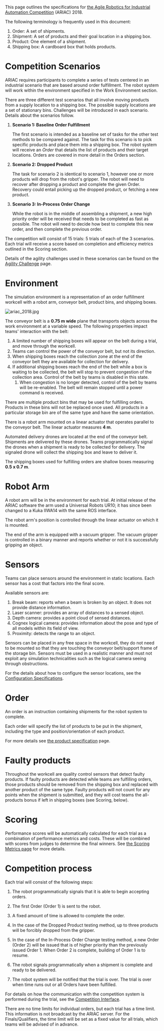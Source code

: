 This page outlines the specifications for [the Agile Robotics for Industrial Automation Competition](https://www.nist.gov/el/intelligent-systems-division-73500/agile-robotics-industrial-automation) (ARIAC) 2018.

The following terminology is frequently used in this document:

1. Order: A set of shipments.
1. Shipment: A set of products and their goal location in a shipping box.
1. Product: One element of a shipment.
1. Shipping box: A cardboard box that holds products.


# Competition Scenarios

ARIAC requires participants to complete a series of tests centered in an industrial scenario that are based around order fulfillment. The robot system will work within the environment specified in the Work Environment section.

There are three different test scenarios that all involve moving products from a supply location to a shipping box. The possible supply locations are a set of stationary bins. Challenges will be introduced in each scenario. Details about the scenarios follow.

1. **Scenario 1: Baseline Order Fulfillment**

    The first scenario is intended as a baseline set of tasks for the other test methods to be compared against. The task for this scenario is to pick specific products and place them into a shipping box. The robot system will receive an *Order* that details the list of products and their target locations. Orders are covered in more detail in the Orders section.

2. **Scenario 2: Dropped Product**

    The task for scenario 2 is identical to scenario 1, however one or more products will drop from the robot's gripper. The robot will need to recover after dropping a product and complete the given Order. Recovery could entail picking up the dropped product, or fetching a new product.

3. **Scenario 3: In-Process Order Change**

    While the robot is in the middle of assembling a shipment, a new high priority order will be received that needs to be completed as fast as possible. The robot will need to decide how best to complete this new order, and then complete the previous order.

The competition will consist of 15 trials: 5 trials of each of the 3 scenarios. Each trial will receive a score based on completion and efficiency metrics outlined in the Scoring section.

Details of the agility challenges used in these scenarios can be found on the [Agility Challenge](https://bitbucket.org/osrf/ariac/wiki/2018/agility_challenges) page.
# Environment

The simulation environment is a representation of an order fulfillment workcell with a robot arm, conveyor belt, product bins, and shipping boxes.

![ariac_2018.jpg](http://wiki.ros.org/ariac/2018/Tutorials/GEARInterface?action=AttachFile&do=get&target=annotated_environment.png)

The conveyor belt is a **0.75 m wide** plane that transports objects across the work environment at a variable speed.
The following properties impact teams' interaction with the belt:

1. A limited number of shipping boxes will appear on the belt during a trial, and move through the workcell.
1. Teams can control the power of the conveyor belt, but not its direction.
1. When shipping boxes reach the collection zone at the end of the conveyor belt they are available for collection for delivery.
1. If additional shipping boxes reach the end of the belt while a box is waiting to be collected, the belt will stop to prevent congestion of the collection area. Control of the belt by teams is disabled in this state.
    1. When congestion is no longer detected, control of the belt by teams will be re-enabled. The belt will remain stopped until a power command is received.

There are multiple product bins that may be used for fulfilling orders. Products in these bins will not be replaced once used.
All products in a particular storage bin are of the same type and have the same orientation.

There is a robot arm mounted on a linear actuator that operates parallel to the conveyor belt. The linear actuator measures **4 m**.

Automated delivery drones are located at the end of the conveyor belt.
Shipments are delivered by these drones.
Teams programmatically signal the drones when a shipment is ready to be collected for delivery.
The signaled drone will collect the shipping box and leave to deliver it.

The shipping boxes used for fulfilling orders are shallow boxes measuring **0.5 x 0.7 m**.

# Robot Arm

A robot arm will be in the environment for each trial. At initial release of the ARIAC software the arm used a Universal Robots UR10; it has since been changed to a Kuka IIWA14 with the same ROS interface.

The robot arm's position is controlled through the linear actuator on which it is mounted.

The end of the arm is equipped with a vacuum gripper. The vacuum gripper is controlled in a binary manner and reports whether or not it is successfully gripping an object.

# Sensors

Teams can place sensors around the environment in static locations. Each sensor has a cost that factors into the final score.

Available sensors are:

1. Break beam: reports when a beam is broken by an object. It does not provide distance information.
1. Laser scanner: provides an array of distances to a sensed object.
1. Depth camera: provides a point cloud of sensed distances.
1. Cognex logical camera: provides information about the pose and type of all models within its field of 
view.
1. Proximity: detects the range to an object.

Sensors can be placed in any free space in the workcell, they do not need to be mounted so that they are touching the conveyor belt/support frame of the storage bin.
Sensors must be used in a realistic manner and must not exploit any simulation technicalities such as the logical camera seeing through obstructions.

For the details about how to configure the sensor locations, see the [Configuration Specifications](https://bitbucket.org/osrf/ariac/wiki/2018/configuration_spec).

# Order
An order is an instruction containing shipments for the robot system to complete.

Each order will specify the list of products to be put in the shipment, including the type and position/orientation of each product.

For more details see [the product specification](https://bitbucket.org/osrf/ariac/wiki/2018/frame_specifications) page.

# Faulty products

Throughout the workcell are quality control sensors that detect faulty products.
If faulty products are detected while teams are fulfilling orders, those products should be removed from the shipping box and replaced with another product of the same type.
Faulty products will not count for any points when the shipment is submitted, and they will cost teams the all-products bonus if left in shipping boxes (see Scoring, below).

# Scoring

Performance scores will be automatically calculated for each trial as a combination of performance metrics and costs.
These will be combined with scores from judges to determine the final winners.
See [the Scoring Metrics page](https://bitbucket.org/osrf/ariac/wiki/2018/scoring) for more details.

# Competition process

Each trial will consist of the following steps:

1. The robot programmatically signals that it is able to begin accepting orders.

1. The first Order (Order 1) is sent to the robot.

1. A fixed amount of time is allowed to complete the order.

1. In the case of the Dropped Product testing method, up to three products will be forcibly dropped from the gripper.

1. In the case of the In-Process Order Change testing method, a new Order (Order 2) will be issued that is of higher priority than the previously issued Order 1. When Order 2 is complete, building of Order 1 is to resume.

1. The robot signals programmatically when a shipment is complete and ready to be delivered.

1. The robot system will be notified that the trial is over. The trial is over when time runs out or all Orders have been fulfilled.

For details on how the communication with the competition system is performed during the trial, see the [Competition Interface](https://bitbucket.org/osrf/ariac/wiki/2018/competition_interface_documentation).

There are no time limits for individual orders, but each trial has a time limit.
This information is not broadcast by the ARIAC server.
For the Finals/Qualifiers, the time limit will be set as a fixed value for all trials, which teams will be advised of in advance.